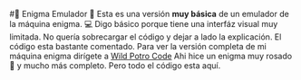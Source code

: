 #💜 Enigma Emulador 💜
Esta es una versión **muy básica** de un emulador de la máquina enigma. 💻
Digo básico porque tiene una interfáz visual muy limitada. No quería sobrecargar el código y dejar a lado la explicación. 
El código esta bastante comentado. Para ver la versión completa de mi máquina enigma dirígete a [Wild Potro Code](http://https://wildpotrocode.com/Blog/enigma/enigma.html "Wild Potro Code")
Ahi hice un enigma muy rosado 🌷 y mucho más completo.
Pero todo el código esta aquí.
